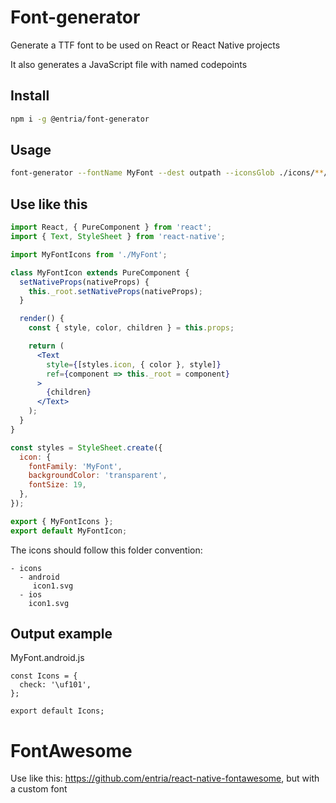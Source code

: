 # Font-generator

Generate a TTF font to be used on React or React Native projects

It also generates a JavaScript file with named codepoints

## Install

```bash
npm i -g @entria/font-generator
```

## Usage
```bash
font-generator --fontName MyFont --dest outpath --iconsGlob ./icons/**/*.svg
```

## Use like this

```jsx
import React, { PureComponent } from 'react';
import { Text, StyleSheet } from 'react-native';

import MyFontIcons from './MyFont';

class MyFontIcon extends PureComponent {
  setNativeProps(nativeProps) {
    this._root.setNativeProps(nativeProps);
  }

  render() {
    const { style, color, children } = this.props;

    return (
      <Text
        style={[styles.icon, { color }, style]}
        ref={component => this._root = component}
      >
        {children}
      </Text>
    );
  }
}

const styles = StyleSheet.create({
  icon: {
    fontFamily: 'MyFont',
    backgroundColor: 'transparent',
    fontSize: 19,
  },
});

export { MyFontIcons };
export default MyFontIcon;
```


The icons should follow this folder convention:

```
- icons
  - android
     icon1.svg
  - ios
    icon1.svg
```

## Output example

MyFont.android.js
```
const Icons = {
  check: '\uf101',
};

export default Icons;
```

# FontAwesome

Use like this: https://github.com/entria/react-native-fontawesome, but with a custom font
